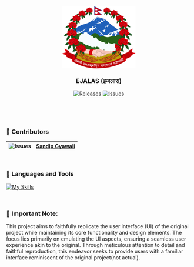 <h3 align="center">
	<img src="https://github.com/SandipGyawali/ejalas/blob/main/public/image/header/logo.png" width="200" alt="Logo"/>
  <br/>
  <br/>
	EJALAS (इजलास)
</h3> 
<p align="center">
  <a href="https://github.com/SandipGyawali/ejalas/releases">
	<img alt="Releases" src="https://img.shields.io/github/v/release/SandipGyawali/ejalas?style=for-the-badge&logo=github&color=F2CDCD&logoColor=D9E0EE&labelColor=302D4"/></a>
  </a>
  <a href="https://github.com/SandipGyawali/ejalas/issues">
	<img alt="Issues" src="https://img.shields.io/github/issues/SandipGyawali/ejalas?style=for-the-badge&logo=gitbook&color=B5E8E0&logoColor=D9E0EE&labelColor=302D41">
  </a>
</p>
&nbsp;
<p align="center"></p>

&nbsp;
### 🤝 Contributors

| <img alt="Issues" src="https://avatars.githubusercontent.com/u/66510112?v=4" width="25" height="25"> | <a href="https://github.com/SandipGyawali">Sandip Gyawali</a> |
|----------------|----------------|

&nbsp;
### 🔧 Languages and Tools

[![My Skills](https://skillicons.dev/icons?i=js,react)](https://skillicons.dev)

&nbsp;
### 🚨 Important Note:

This project aims to faithfully replicate the user interface (UI) of the original project while maintaining its core functionality and design elements. The focus lies primarily on emulating the UI aspects, ensuring a seamless user experience akin to the original. Through meticulous attention to detail and faithful reproduction, this endeavor seeks to provide users with a familiar interface reminiscent of the original project(not actual).
